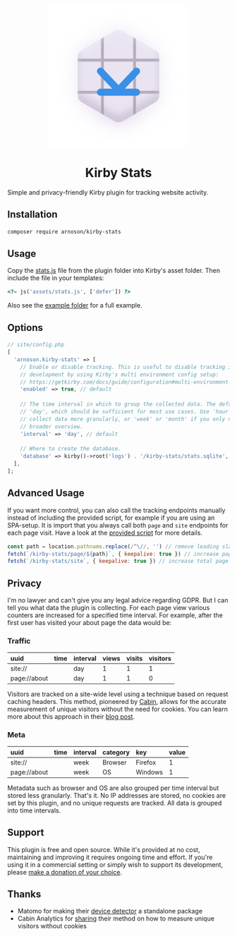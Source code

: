 <p align="center">
  <picture>
      <source media="(prefers-color-scheme: dark)" srcset="./.github/logo-dark.svg">
      <img src="./.github/logo-light.svg" alt="" />
  </picture>
</p>

<h1 align="center">Kirby Stats</h1>

Simple and privacy-friendly Kirby plugin for tracking website activity.

## Installation

```sh
composer require arnoson/kirby-stats
```

## Usage

Copy the [stats.js](https://github.com/arnoson/kirby-stats/tree/main/stats.js) file from the plugin folder into Kirby's asset folder. Then include the file in your templates:

```php
<?= js('assets/stats.js', ['defer']) ?>
```

Also see the [example folder](https://github.com/arnoson/kirby-stats/tree/main/example) for a full example.

## Options

```php
// site/config.php
[
  'arnoson.kirby-stats' => [
    // Enable or disable tracking. This is useful to disable tracking in local
    // development by using Kirby's multi environment config setup:
    // https://getkirby.com/docs/guide/configuration#multi-environment-setup
    'enabled' => true, // default

    // The time interval in which to group the collected data. The default is
    // 'day', which should be sufficient for most use cases. Use 'hour' to
    // collect data more granularly, or 'week' or 'month' if you only need a
    // broader overview.
    'interval' => 'day', // default

    // Where to create the database.
    'database' => kirby()->root('logs') . '/kirby-stats/stats.sqlite', // default
  ],
];
```

## Advanced Usage

If you want more control, you can also call the tracking endpoints manually instead of including the provided script, for example if you are using an SPA-setup. It is import that you always call both `page` and `site` endpoints for each page visit. Have a look at the [provided script](https://github.com/arnoson/kirby-stats/tree/main/src/stats.ts) for more details.

```js
const path = location.pathname.replace(/^\//, '') // remove leading slash
fetch(`/kirby-stats/page/${path}`, { keepalive: true }) // increase page counters
fetch(`/kirby-stats/site`, { keepalive: true }) // increase total page counters and unique visitors
```

## Privacy

I'm no lawyer and can't give you any legal advice regarding GDPR. But I can tell you what data the plugin is collecting. For each page view various counters are increased for a specified time interval. For example, after the first user has visited your about page the data would be:

### Traffic

| uuid         | time       | interval | views | visits | visitors |
| :----------- | :--------- | :------- | :---- | :----- | :------- |
| site://      | <this day> | day      | 1     | 1      | 1        |
| page://about | <this day> | day      | 1     | 1      | 0        |

Visitors are tracked on a site-wide level using a technique based on request caching headers. This method, pioneered by [Cabin](https://withcabin.com/), allows for the accurate measurement of unique visitors without the need for cookies. You can learn more about this approach in their [blog post](https://withcabin.com/blog/how-cabin-measures-unique-visitors-without-cookies).

### Meta

| uuid         | time        | interval | category | key     | value |
| :----------- | :---------- | :------- | :------- | :------ | :---- |
| site://      | <this week> | week     | Browser  | Firefox | 1     |
| page://about | <this week> | week     | OS       | Windows | 1     |

Metadata such as browser and OS are also grouped per time interval but stored less granularly. That's it. No IP addresses are stored, no cookies are set by this plugin, and no unique requests are tracked. All data is grouped into time intervals.

## Support

This plugin is free and open source. While it's provided at no cost, maintaining and improving it requires ongoing time and effort. If you're using it in a commercial setting or simply wish to support its development, please [make a donation of your choice](https://www.paypal.com/paypalme/arnoson).

## Thanks

- Matomo for making their [device detector](https://github.com/matomo-org/device-detector) a standalone package
- Cabin Analytics for [sharing](https://withcabin.com/blog/how-cabin-measures-unique-visitors-without-cookies) their method on how to measure unique visitors without cookies
